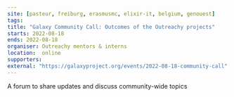 ```yaml
---
site: [pasteur, freiburg, erasmusmc, elixir-it, belgium, genouest]
tags: 
title: "Galaxy Community Call: Outcomes of the Outreachy projects"
starts: 2022-08-18
ends: 2022-08-18
organiser: Outreachy mentors & interns 
location:  online
supporters: 
external: "https://galaxyproject.org/events/2022-08-18-community-call"
---
```


 A forum to share updates and discuss community-wide topics 
